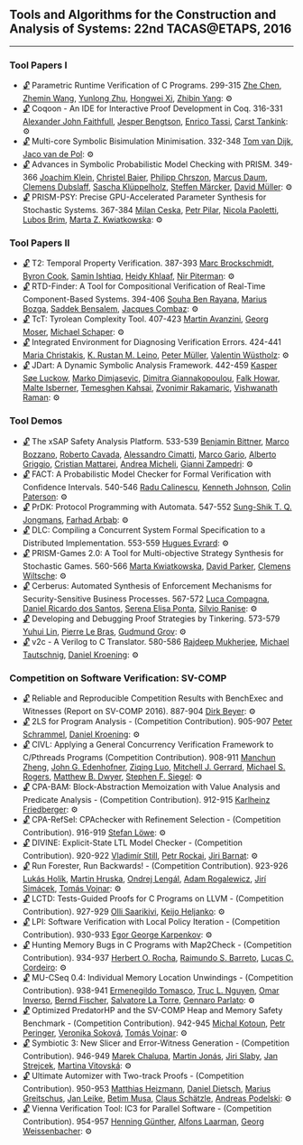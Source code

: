 ## Tools and Algorithms for the Construction and Analysis of Systems: 22nd TACAS@ETAPS, 2016
---
### Tool Papers I
-	[🔓](https://doi.org/10.1007/978-3-662-49674-9_17) Parametric Runtime Verification of C Programs. 299-315
	[Zhe Chen](https://dblp.org/pid/06/4240.html), [Zhemin Wang](https://dblp.org/pid/178/3993.html), [Yunlong Zhu](https://dblp.org/pid/64/5326.html), [Hongwei Xi](https://dblp.org/pid/x/HongweiXi.html), [Zhibin Yang](https://dblp.org/pid/56/1234.html):
	⚙️
-	[🔓](https://doi.org/10.1007/978-3-662-49674-9_18) Coqoon - An IDE for Interactive Proof Development in Coq. 316-331
	[Alexander John Faithfull](https://dblp.org/pid/178/4079.html), [Jesper Bengtson](https://dblp.org/pid/65/1245.html), [Enrico Tassi](https://dblp.org/pid/35/4153.html), [Carst Tankink](https://dblp.org/pid/82/1008.html):
	⚙️
-	[🔓](https://doi.org/10.1007/978-3-662-49674-9_19) Multi-core Symbolic Bisimulation Minimisation. 332-348
	[Tom van Dijk](https://dblp.org/pid/126/8210.html), [Jaco van de Pol](https://dblp.org/pid/p/JvdPol.html):
	⚙️
-	[🔓](https://doi.org/10.1007/978-3-662-49674-9_20) Advances in Symbolic Probabilistic Model Checking with PRISM. 349-366
	[Joachim Klein](https://dblp.org/pid/k/JoachimKlein1.html), [Christel Baier](https://dblp.org/pid/b/ChristelBaier.html), [Philipp Chrszon](https://dblp.org/pid/177/2504.html), [Marcus Daum](https://dblp.org/pid/118/9187.html), [Clemens Dubslaff](https://dblp.org/pid/28/11061.html), [Sascha Klüppelholz](https://dblp.org/pid/50/2079.html), [Steffen Märcker](https://dblp.org/pid/69/10395.html), [David Müller](https://dblp.org/pid/139/8389-1.html):
	⚙️
-	[🔓](https://doi.org/10.1007/978-3-662-49674-9_21) PRISM-PSY: Precise GPU-Accelerated Parameter Synthesis for Stochastic Systems. 367-384
	[Milan Ceska](https://dblp.org/pid/213/3728.html), [Petr Pilar](https://dblp.org/pid/178/4032.html), [Nicola Paoletti](https://dblp.org/pid/15/10263.html), [Lubos Brim](https://dblp.org/pid/92/3060.html), [Marta Z. Kwiatkowska](https://dblp.org/pid/k/MartaZKwiatkowska.html):
	⚙️
### Tool Papers II
-	[🔓](https://doi.org/10.1007/978-3-662-49674-9_22) T2: Temporal Property Verification. 387-393
	[Marc Brockschmidt](https://dblp.org/pid/80/8292.html), [Byron Cook](https://dblp.org/pid/36/113.html), [Samin Ishtiaq](https://dblp.org/pid/49/5100.html), [Heidy Khlaaf](https://dblp.org/pid/156/3577.html), [Nir Piterman](https://dblp.org/pid/p/NPiterman.html):
	⚙️
-	[🔓](https://doi.org/10.1007/978-3-662-49674-9_23) RTD-Finder: A Tool for Compositional Verification of Real-Time Component-Based Systems. 394-406
	[Souha Ben Rayana](https://dblp.org/pid/143/2673.html), [Marius Bozga](https://dblp.org/pid/05/178.html), [Saddek Bensalem](https://dblp.org/pid/01/5624.html), [Jacques Combaz](https://dblp.org/pid/39/3748.html):
	⚙️
-	[🔓](https://doi.org/10.1007/978-3-662-49674-9_24) TcT: Tyrolean Complexity Tool. 407-423
	[Martin Avanzini](https://dblp.org/pid/63/5617.html), [Georg Moser](https://dblp.org/pid/32/2607.html), [Michael Schaper](https://dblp.org/pid/90/11267.html):
	⚙️
-	[🔓](https://doi.org/10.1007/978-3-662-49674-9_25) Integrated Environment for Diagnosing Verification Errors. 424-441
	[Maria Christakis](https://dblp.org/pid/05/7730.html), [K. Rustan M. Leino](https://dblp.org/pid/l/KRMLeino.html), [Peter Müller](https://dblp.org/pid/m/PMuller1.html), [Valentin Wüstholz](https://dblp.org/pid/28/9798.html):
	⚙️
-	[🔓](https://doi.org/10.1007/978-3-662-49674-9_26) JDart: A Dynamic Symbolic Analysis Framework. 442-459
	[Kasper Søe Luckow](https://dblp.org/pid/13/11526.html), [Marko Dimjasevic](https://dblp.org/pid/158/1033.html), [Dimitra Giannakopoulou](https://dblp.org/pid/39/117.html), [Falk Howar](https://dblp.org/pid/12/8669.html), [Malte Isberner](https://dblp.org/pid/54/1436.html), [Temesghen Kahsai](https://dblp.org/pid/02/6790.html), [Zvonimir Rakamaric](https://dblp.org/pid/31/4458.html), [Vishwanath Raman](https://dblp.org/pid/64/3364.html):
	⚙️
### Tool Demos
-	[🔓](https://doi.org/10.1007/978-3-662-49674-9_31) The xSAP Safety Analysis Platform. 533-539
	[Benjamin Bittner](https://dblp.org/pid/117/4994.html), [Marco Bozzano](https://dblp.org/pid/66/3003.html), [Roberto Cavada](https://dblp.org/pid/96/4147.html), [Alessandro Cimatti](https://dblp.org/pid/13/5961.html), [Marco Gario](https://dblp.org/pid/138/5577.html), [Alberto Griggio](https://dblp.org/pid/19/3686.html), [Cristian Mattarei](https://dblp.org/pid/67/7880.html), [Andrea Micheli](https://dblp.org/pid/84/7880.html), [Gianni Zampedri](https://dblp.org/pid/162/0229.html):
	⚙️
-	[🔓](https://doi.org/10.1007/978-3-662-49674-9_32) FACT: A Probabilistic Model Checker for Formal Verification with Confidence Intervals. 540-546
	[Radu Calinescu](https://dblp.org/pid/15/2194.html), [Kenneth Johnson](https://dblp.org/pid/03/5135.html), [Colin Paterson](https://dblp.org/pid/27/8933.html):
	⚙️
-	[🔓](https://doi.org/10.1007/978-3-662-49674-9_33) PrDK: Protocol Programming with Automata. 547-552
	[Sung-Shik T. Q. Jongmans](https://dblp.org/pid/91/8340.html), [Farhad Arbab](https://dblp.org/pid/25/3518.html):
	⚙️
-	[🔓](https://doi.org/10.1007/978-3-662-49674-9_34) DLC: Compiling a Concurrent System Formal Specification to a Distributed Implementation. 553-559
	[Hugues Evrard](https://dblp.org/pid/130/3643.html):
	⚙️
-	[🔓](https://doi.org/10.1007/978-3-662-49674-9_35) PRISM-Games 2.0: A Tool for Multi-objective Strategy Synthesis for Stochastic Games. 560-566
	[Marta Kwiatkowska](https://dblp.org/pid/k/MartaZKwiatkowska.html), [David Parker](https://dblp.org/pid/33/3095.html), [Clemens Wiltsche](https://dblp.org/pid/120/7602.html):
	⚙️
-	[🔓](https://doi.org/10.1007/978-3-662-49674-9_36) Cerberus: Automated Synthesis of Enforcement Mechanisms for Security-Sensitive Business Processes. 567-572
	[Luca Compagna](https://dblp.org/pid/c/LucaCompagna.html), [Daniel Ricardo dos Santos](https://dblp.org/pid/201/0224.html), [Serena Elisa Ponta](https://dblp.org/pid/74/7424.html), [Silvio Ranise](https://dblp.org/pid/r/SilvioRanise.html):
	⚙️
-	[🔓](https://doi.org/10.1007/978-3-662-49674-9_37) Developing and Debugging Proof Strategies by Tinkering. 573-579
	[Yuhui Lin](https://dblp.org/pid/24/11140.html), [Pierre Le Bras](https://dblp.org/pid/178/3984.html), [Gudmund Grov](https://dblp.org/pid/43/4457.html):
	⚙️
-	[🔓](https://doi.org/10.1007/978-3-662-49674-9_38) v2c - A Verilog to C Translator. 580-586
	[Rajdeep Mukherjee](https://dblp.org/pid/124/3803.html), [Michael Tautschnig](https://dblp.org/pid/18/1323.html), [Daniel Kroening](https://dblp.org/pid/k/DanielKroening.html):
	⚙️
### Competition on Software Verification: SV-COMP
-	[🔓](https://doi.org/10.1007/978-3-662-49674-9_55) Reliable and Reproducible Competition Results with BenchExec and Witnesses (Report on SV-COMP 2016). 887-904
	[Dirk Beyer](https://dblp.org/pid/b/DirkBeyer1.html):
	⚙️
-	[🔓](https://doi.org/10.1007/978-3-662-49674-9_56) 2LS for Program Analysis - (Competition Contribution). 905-907
	[Peter Schrammel](https://dblp.org/pid/23/8898.html), [Daniel Kroening](https://dblp.org/pid/k/DanielKroening.html):
	⚙️
-	[🔓](https://doi.org/10.1007/978-3-662-49674-9_57) CIVL: Applying a General Concurrency Verification Framework to C/Pthreads Programs (Competition Contribution). 908-911
	[Manchun Zheng](https://dblp.org/pid/92/10310.html), [John G. Edenhofner](https://dblp.org/pid/169/1816.html), [Ziqing Luo](https://dblp.org/pid/169/1781.html), [Mitchell J. Gerrard](https://dblp.org/pid/178/3831.html), [Michael S. Rogers](https://dblp.org/pid/169/1794.html), [Matthew B. Dwyer](https://dblp.org/pid/d/MatthewBDwyer.html), [Stephen F. Siegel](https://dblp.org/pid/50/540.html):
	⚙️
-	[🔓](https://doi.org/10.1007/978-3-662-49674-9_58) CPA-BAM: Block-Abstraction Memoization with Value Analysis and Predicate Analysis - (Competition Contribution). 912-915
	[Karlheinz Friedberger](https://dblp.org/pid/130/3897.html):
	⚙️
-	[🔓](https://doi.org/10.1007/978-3-662-49674-9_59) CPA-RefSel: CPAchecker with Refinement Selection - (Competition Contribution). 916-919
	[Stefan Löwe](https://dblp.org/pid/72/11109.html):
	⚙️
-	[🔓](https://doi.org/10.1007/978-3-662-49674-9_60) DIVINE: Explicit-State LTL Model Checker - (Competition Contribution). 920-922
	[Vladimír Still](https://dblp.org/pid/132/1780.html), [Petr Rockai](https://dblp.org/pid/35/5000.html), [Jiri Barnat](https://dblp.org/pid/b/JiriBarnat.html):
	⚙️
-	[🔓](https://doi.org/10.1007/978-3-662-49674-9_61) Run Forester, Run Backwards! - (Competition Contribution). 923-926
	[Lukás Holík](https://dblp.org/pid/64/6177.html), [Martin Hruska](https://dblp.org/pid/15/7989.html), [Ondrej Lengál](https://dblp.org/pid/47/7646.html), [Adam Rogalewicz](https://dblp.org/pid/87/2946.html), [Jirí Simácek](https://dblp.org/pid/10/9861.html), [Tomás Vojnar](https://dblp.org/pid/51/533.html):
	⚙️
-	[🔓](https://doi.org/10.1007/978-3-662-49674-9_62) LCTD: Tests-Guided Proofs for C Programs on LLVM - (Competition Contribution). 927-929
	[Olli Saarikivi](https://dblp.org/pid/117/9611.html), [Keijo Heljanko](https://dblp.org/pid/h/KeijoHeljanko.html):
	⚙️
-	[🔓](https://doi.org/10.1007/978-3-662-49674-9_63) LPI: Software Verification with Local Policy Iteration - (Competition Contribution). 930-933
	[Egor George Karpenkov](https://dblp.org/pid/168/8680.html):
	⚙️
-	[🔓](https://doi.org/10.1007/978-3-662-49674-9_64) Hunting Memory Bugs in C Programs with Map2Check - (Competition Contribution). 934-937
	[Herbert O. Rocha](https://dblp.org/pid/116/5376.html), [Raimundo S. Barreto](https://dblp.org/pid/04/562.html), [Lucas C. Cordeiro](https://dblp.org/pid/42/4311.html):
	⚙️
-	[🔓](https://doi.org/10.1007/978-3-662-49674-9_65) MU-CSeq 0.4: Individual Memory Location Unwindings - (Competition Contribution). 938-941
	[Ermenegildo Tomasco](https://dblp.org/pid/143/2711.html), [Truc L. Nguyen](https://dblp.org/pid/147/4379.html), [Omar Inverso](https://dblp.org/pid/125/8727.html), [Bernd Fischer](https://dblp.org/pid/27/3809-2.html), [Salvatore La Torre](https://dblp.org/pid/33/5041.html), [Gennaro Parlato](https://dblp.org/pid/11/1029.html):
	⚙️
-	[🔓](https://doi.org/10.1007/978-3-662-49674-9_66) Optimized PredatorHP and the SV-COMP Heap and Memory Safety Benchmark - (Competition Contribution). 942-945
	[Michal Kotoun](https://dblp.org/pid/178/3865.html), [Petr Peringer](https://dblp.org/pid/12/9861.html), [Veronika Soková](https://dblp.org/pid/178/3927.html), [Tomás Vojnar](https://dblp.org/pid/51/533.html):
	⚙️
-	[🔓](https://doi.org/10.1007/978-3-662-49674-9_67) Symbiotic 3: New Slicer and Error-Witness Generation - (Competition Contribution). 946-949
	[Marek Chalupa](https://dblp.org/pid/178/3862.html), [Martin Jonás](https://dblp.org/pid/178/4046.html), [Jiri Slaby](https://dblp.org/pid/11/9867.html), [Jan Strejcek](https://dblp.org/pid/37/1716.html), [Martina Vitovská](https://dblp.org/pid/178/3812.html):
	⚙️
-	[🔓](https://doi.org/10.1007/978-3-662-49674-9_68) Ultimate Automizer with Two-track Proofs - (Competition Contribution). 950-953
	[Matthias Heizmann](https://dblp.org/pid/52/7224.html), [Daniel Dietsch](https://dblp.org/pid/59/9798.html), [Marius Greitschus](https://dblp.org/pid/153/2563.html), [Jan Leike](https://dblp.org/pid/133/7839.html), [Betim Musa](https://dblp.org/pid/143/2689.html), [Claus Schätzle](https://dblp.org/pid/178/4054.html), [Andreas Podelski](https://dblp.org/pid/p/APodelski.html):
	⚙️
-	[🔓](https://doi.org/10.1007/978-3-662-49674-9_69) Vienna Verification Tool: IC3 for Parallel Software - (Competition Contribution). 954-957
	[Henning Günther](https://dblp.org/pid/67/6092.html), [Alfons Laarman](https://dblp.org/pid/05/7913.html), [Georg Weissenbacher](https://dblp.org/pid/15/3636.html):
	⚙️
